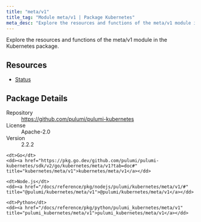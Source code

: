 ```yaml
---
title: "meta/v1"
title_tag: "Module meta/v1 | Package Kubernetes"
meta_desc: "Explore the resources and functions of the meta/v1 module in the Kubernetes package."
---
```


<!-- WARNING: this file was generated by Pulumi Docs Generator. -->
<!-- Do not edit by hand unless you're certain you know what you are doing! -->

Explore the resources and functions of the meta/v1 module in the Kubernetes package.

<h2 id="resources">Resources</h2>
<ul class="api">
    <li><a href="status" title="Status"><span class="symbol resource"></span>Status</a></li>
</ul>

<h2 id="package-details">Package Details</h2>
<dl class="package-details">
	<dt>Repository</dt>
	<dd><a href="https://github.com/pulumi/pulumi-kubernetes">https://github.com/pulumi/pulumi-kubernetes</a></dd>
	<dt>License</dt>
	<dd>Apache-2.0</dd>
	<dt>Version</dt>
	<dd>2.2.2</dd>
</dl>



<dl class="tabular">

    <dt>Go</dt>
    <dd><a href="https://pkg.go.dev/github.com/pulumi/pulumi-kubernetes/sdk/v2/go/kubernetes/meta/v1?tab=doc#" title="kubernetes/meta/v1">kubernetes/meta/v1</a></dd>

    <dt>Node.js</dt>
    <dd><a href="/docs/reference/pkg/nodejs/pulumi/kubernetes/meta/v1/#" title="@pulumi/kubernetes/meta/v1">@pulumi/kubernetes/meta/v1</a></dd>

    <dt>Python</dt>
    <dd><a href="/docs/reference/pkg/python/pulumi_kubernetes/meta/v1" title="pulumi_kubernetes/meta/v1">pulumi_kubernetes/meta/v1</a></dd>

</dl>

